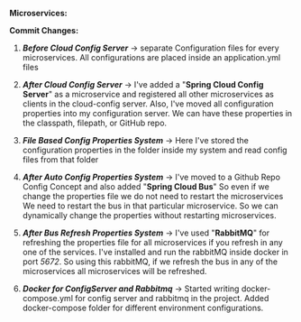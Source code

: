 **Microservices:**

**Commit Changes:**

1. **_Before Cloud Config Server_** -> separate Configuration files for every microservices. All configurations are placed inside an application.yml files

2. **_After Cloud Config Server_** -> I've added a "**Spring Cloud Config Server**" as a microservice and registered all other microservices as clients in the cloud-config server. 
Also, I've moved all configuration properties into my configuration server. We can have these properties in the classpath, filepath, or GitHub repo.

3. **_File Based Config Properties System_** -> Here I've stored the configuration properties in the folder inside my system and read config files from that folder

4. **_After Auto Config Properties System_** -> I've moved to a Github Repo Config Concept and also added "**Spring Cloud Bus**" So even if we change the properties file we do not need to restart the microservices
We need to restart the bus in that particular microservice. So we can dynamically change the properties without restarting microservices.

5. **_After Bus Refresh Properties System_** -> I've used "**RabbitMQ**" for refreshing the properties file for all microservices if you refresh in any one of the services.
 I've installed and run the rabbitMQ inside docker in port _5672_. So using this rabbitMQ, if we refresh the bus in any of the microservices all microservices will be refreshed.

6. **_Docker for ConfigServer and Rabbitmq_** -> Started writing docker-compose.yml for config server and rabbitmq in the project. Added docker-compose folder for different environment configurations.
